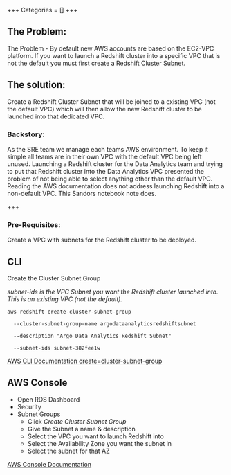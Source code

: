 +++
Categories = []
+++

## The Problem:
The Problem - By default new AWS accounts are based on the EC2-VPC platform.  If you want to launch a Redshift cluster into a specific VPC that is not the default you must first create a Redshift Cluster Subnet.

## The solution:
Create a Redshift Cluster Subnet that will be joined to a existing VPC (not the default VPC) which will then allow the new Redshift cluster to be launched into that dedicated VPC.

### Backstory:
As the SRE team we manage each teams AWS environment.  To keep it simple all teams are in their own VPC with the default VPC being left unused.  Launching a Redshift cluster for the Data Analytics team and trying to put that Redshift cluster into the Data Analytics VPC presented the problem of not being able to select anything other than the default VPC.  Reading the AWS documentation does not address launching Redshift into a non-default VPC.  This Sandors notebook note does.

+++

### Pre-Requisites:
Create a VPC with subnets for the Redshift cluster to be deployed.

## CLI

Create the Cluster Subnet Group

_subnet-ids is the VPC Subnet you want the Redshift cluster launched into. This is an existing VPC (not the default)._

~~~
aws redshift create-cluster-subnet-group

  --cluster-subnet-group-name argodataanalyticsredshiftsubnet

  --description "Argo Data Analytics Redshift Subnet"

  --subnet-ids subnet-382fee1w

~~~

[AWS CLI Documentation create=cluster-subnet-group](http://docs.aws.amazon.com/cli/latest/reference/redshift/create-cluster-subnet-group.html)

## AWS Console

 - Open RDS Dashboard
 - Security
 - Subnet Groups
   - Click _Create Cluster Subnet Group_
   - Give the Subnet a name & description
   - Select the VPC you want to launch Redshift into
   - Select the Availability Zone you want the subnet in
   - Select the subnet for that AZ

[AWS Console Documentation](http://docs.aws.amazon.com/redshift/latest/mgmt/managing-cluster-subnet-group-console.html)
